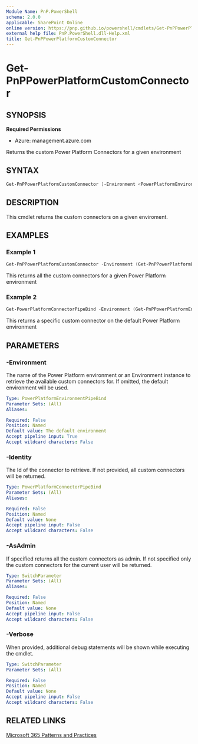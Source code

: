 ```yaml
---
Module Name: PnP.PowerShell
schema: 2.0.0
applicable: SharePoint Online
online version: https://pnp.github.io/powershell/cmdlets/Get-PnPPowerPlatformCustomConnector.html
external help file: PnP.PowerShell.dll-Help.xml
title: Get-PnPPowerPlatformCustomConnector
---
```

  
# Get-PnPPowerPlatformCustomConnector

## SYNOPSIS

**Required Permissions**

* Azure: management.azure.com

Returns the custom Power Platform Connectors for a given environment

## SYNTAX

```powershell
Get-PnPPowerPlatformCustomConnector [-Environment <PowerPlatformEnvironmentPipeBind>] [-Identity <PowerPlatformConnectorPipeBind>] [-AsAdmin] [-Verbose]
```

## DESCRIPTION
This cmdlet returns the custom connectors on a given enviroment.

## EXAMPLES

### Example 1
```powershell
Get-PnPPowerPlatformCustomConnector -Environment (Get-PnPPowerPlatformEnvironment)
```
This returns all the custom connectors for a given Power Platform environment

### Example 2
```powershell
Get-PowerPlatformConnectorPipeBind -Environment (Get-PnPPowerPlatformEnvironment -IsDefault) -Identity fba63225-baf9-4d76-86a1-1b42c917a182
```
This returns a specific custom connector on the default Power Platform environment

## PARAMETERS

### -Environment
The name of the Power Platform environment or an Environment instance to retrieve the available custom connectors for. If omitted, the default environment will be used.

```yaml
Type: PowerPlatformEnvironmentPipeBind
Parameter Sets: (All)
Aliases:

Required: False
Position: Named
Default value: The default environment
Accept pipeline input: True
Accept wildcard characters: False
```

### -Identity
The Id of the connector to retrieve. If not provided, all custom connectors will be returned.

```yaml
Type: PowerPlatformConnectorPipeBind
Parameter Sets: (All)
Aliases:

Required: False
Position: Named
Default value: None
Accept pipeline input: False
Accept wildcard characters: False
```

### -AsAdmin
If specified returns all the custom connectors as admin. If not specified only the custom connectors for the current user will be returned.

```yaml
Type: SwitchParameter
Parameter Sets: (All)
Aliases:

Required: False
Position: Named
Default value: None
Accept pipeline input: False
Accept wildcard characters: False
```

### -Verbose
When provided, additional debug statements will be shown while executing the cmdlet.

```yaml
Type: SwitchParameter
Parameter Sets: (All)

Required: False
Position: Named
Default value: None
Accept pipeline input: False
Accept wildcard characters: False
```

## RELATED LINKS

[Microsoft 365 Patterns and Practices](https://aka.ms/m365pnp)